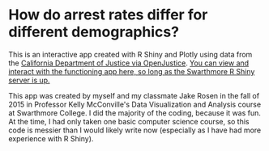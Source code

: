 # How do arrest rates differ for different demographics?

This is an interactive app created with R Shiny and Plotly using data from the [California Department of Justice via OpenJustice](https://openjustice.doj.ca.gov/). [You can view and interact with the functioning app here, so long as the Swarthmore R Shiny server is up.](http://52.22.110.202:3838/jrosen2/app2/)

This app was created by myself and my classmate Jake Rosen in the fall of 2015 in Professor Kelly McConville's Data Visualization and Analysis course at Swarthmore College. I did the majority of the coding, because it was fun. At the time, I had only taken one basic computer science course, so this code is messier than I would likely write now (especially as I have had more experience with R Shiny).
